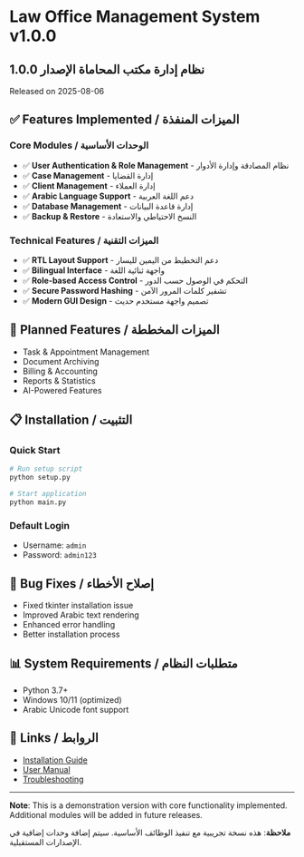 # Law Office Management System v1.0.0
## نظام إدارة مكتب المحاماة الإصدار 1.0.0

Released on 2025-08-06

## ✅ Features Implemented / الميزات المنفذة

### Core Modules / الوحدات الأساسية
- ✅ **User Authentication & Role Management** - نظام المصادقة وإدارة الأدوار
- ✅ **Case Management** - إدارة القضايا  
- ✅ **Client Management** - إدارة العملاء
- ✅ **Arabic Language Support** - دعم اللغة العربية
- ✅ **Database Management** - إدارة قاعدة البيانات
- ✅ **Backup & Restore** - النسخ الاحتياطي والاستعادة

### Technical Features / الميزات التقنية
- ✅ **RTL Layout Support** - دعم التخطيط من اليمين لليسار
- ✅ **Bilingual Interface** - واجهة ثنائية اللغة
- ✅ **Role-based Access Control** - التحكم في الوصول حسب الدور
- ✅ **Secure Password Hashing** - تشفير كلمات المرور الآمن
- ✅ **Modern GUI Design** - تصميم واجهة مستخدم حديث

## 🚧 Planned Features / الميزات المخططة
- Task & Appointment Management
- Document Archiving
- Billing & Accounting  
- Reports & Statistics
- AI-Powered Features

## 📋 Installation / التثبيت

### Quick Start
```bash
# Run setup script
python setup.py

# Start application  
python main.py
```

### Default Login
- Username: `admin`
- Password: `admin123`

## 🐛 Bug Fixes / إصلاح الأخطاء
- Fixed tkinter installation issue
- Improved Arabic text rendering
- Enhanced error handling
- Better installation process

## 📊 System Requirements / متطلبات النظام
- Python 3.7+
- Windows 10/11 (optimized)
- Arabic Unicode font support

## 🔗 Links / الروابط
- [Installation Guide](README.md#installation--التثبيت)
- [User Manual](README.md#usage--الاستخدام)
- [Troubleshooting](README.md#troubleshooting--استكشاف-الأخطاء)

---

**Note**: This is a demonstration version with core functionality implemented. Additional modules will be added in future releases.

**ملاحظة**: هذه نسخة تجريبية مع تنفيذ الوظائف الأساسية. سيتم إضافة وحدات إضافية في الإصدارات المستقبلية.
